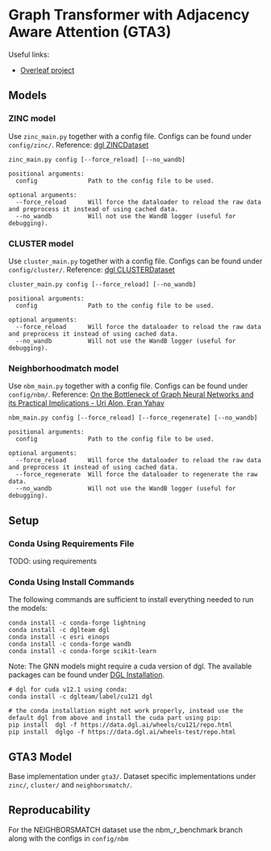 # Graph Transformer with Adjacency Aware Attention (GTA3)

Useful links:

- [Overleaf project](https://www.overleaf.com/project/656890c8c129707cf405b59e)

## Models

### ZINC model

Use `zinc_main.py` together with a config file. Configs can be found under `config/zinc/`. Reference: [dgl ZINCDataset](https://docs.dgl.ai/generated/dgl.data.ZINCDataset.html#dgl.data.ZINCDataset)

```
zinc_main.py config [--force_reload] [--no_wandb]

positional arguments:
  config              Path to the config file to be used.

optional arguments:
  --force_reload      Will force the dataloader to reload the raw data and preprocess it instead of using cached data.
  --no_wandb          Will not use the WandB logger (useful for debugging).
```

### CLUSTER model

Use `cluster_main.py` together with a config file. Configs can be found under `config/cluster/`. Reference: [dgl CLUSTERDataset](https://docs.dgl.ai/generated/dgl.data.CLUSTERDataset.html)

```
cluster_main.py config [--force_reload] [--no_wandb]

positional arguments:
  config              Path to the config file to be used.

optional arguments:
  --force_reload      Will force the dataloader to reload the raw data and preprocess it instead of using cached data.
  --no_wandb          Will not use the WandB logger (useful for debugging).
```

### Neighborhoodmatch model

Use `nbm_main.py` together with a config file. Configs can be found under `config/nbm/`. Reference: [On the Bottleneck of Graph Neural Networks and its Practical Implications - Uri Alon, Eran Yahav](https://arxiv.org/abs/2006.05205)

```
nbm_main.py config [--force_reload] [--force_regenerate] [--no_wandb]

positional arguments:
  config              Path to the config file to be used.

optional arguments:
  --force_reload      Will force the dataloader to reload the raw data and preprocess it instead of using cached data.
  --force_regenerate  Will force the dataloader to regenerate the raw data.
  --no_wandb          Will not use the WandB logger (useful for debugging).
```


## Setup

### Conda Using Requirements File

TODO: using requirements

### Conda Using Install Commands

The following commands are sufficient to install everything needed to run the models:

```
conda install -c conda-forge lightning
conda install -c dglteam dgl
conda install -c esri einops
conda install -c conda-forge wandb
conda install -c conda-forge scikit-learn
```

Note: The GNN models might require a cuda version of dgl. The available packages can be found under [DGL Installation](https://www.dgl.ai/pages/start.html).

```
# dgl for cuda v12.1 using conda:
conda install -c dglteam/label/cu121 dgl

# the conda installation might not work properly, instead use the default dgl from above and install the cuda part using pip:
pip install  dgl -f https://data.dgl.ai/wheels/cu121/repo.html
pip install  dglgo -f https://data.dgl.ai/wheels-test/repo.html
```


## GTA3 Model

Base implementation under `gta3/`. Dataset specific implementations under `zinc/`, `cluster/` and `neighborsmatch/`.

## Reproducability
For the NEIGHBORSMATCH dataset use the nbm_r_benchmark branch along with the configs in `config/nbm`
